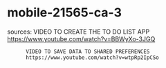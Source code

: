 # mobile-21565-ca-3

sources:  VIDEO TO CREATE THE TO DO LIST APP
          https://www.youtube.com/watch?v=BBWyXo-3JGQ
          
          VIDEO TO SAVE DATA TO SHARED PREFERENCES
          https://www.youtube.com/watch?v=wtpRp2IpCSo
